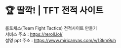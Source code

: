 # 🏆 딸깍! | TFT 전적 사이트

롤토체스(Team Fight Tactics) 전적사이트 만들기
<br />
서비스 주소 : https://reroll.lol/
<br />
설명 ppt 주소 : https://www.miricanvas.com/v/13km9uh
<br />
